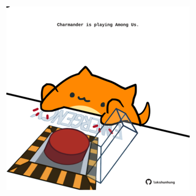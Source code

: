 <!-- built at 19/05/2022, 08:01:25 UTC -->
<p align="center">
  <img width="500" height="500" src="./ReadmeImage.svg">
</p>
